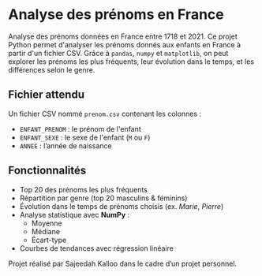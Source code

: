 # Analyse des prénoms en France
Analyse des prénoms données en France entre 1718 et 2021.
Ce projet Python permet d'analyser les prénoms donnés aux enfants en France à partir d'un fichier CSV. Grâce à `pandas`, `numpy` et `matplotlib`, on peut explorer les prénoms les plus fréquents, leur évolution dans le temps, et les différences selon le genre.

##  Fichier attendu
Un fichier CSV nommé `prenom.csv` contenant les colonnes :

- `ENFANT_PRENOM` : le prénom de l'enfant
- `ENFANT_SEXE` : le sexe de l'enfant (`M` ou `F`)
- `ANNEE` : l’année de naissance

## Fonctionnalités

- Top 20 des prénoms les plus fréquents
- Répartition par genre (top 20 masculins & féminins)
- Évolution dans le temps de prénoms choisis (ex. *Marie*, *Pierre*)
- Analyse statistique avec **NumPy** :
  - Moyenne
  - Médiane
  - Écart-type
- Courbes de tendances avec régression linéaire

Projet réalisé par Sajeedah Kalloo dans le cadre d’un projet personnel.




